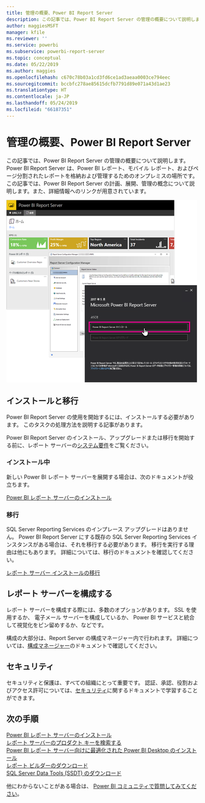 ```yaml
---
title: 管理の概要、Power BI Report Server
description: この記事では、Power BI Report Server の管理の概要について説明します。Power BI Report Server は、Power BI レポート、モバイル レポート、およびページ分割されたレポートを格納および管理するためのオンプレミスの場所です。
author: maggiesMSFT
manager: kfile
ms.reviewer: ''
ms.service: powerbi
ms.subservice: powerbi-report-server
ms.topic: conceptual
ms.date: 05/22/2019
ms.author: maggies
ms.openlocfilehash: c670c78b03a1cd3fd6ce1ad3aeaa0003ce794eec
ms.sourcegitcommit: bccbfc278ae85615dcfb7791d89e071a43d1ae23
ms.translationtype: HT
ms.contentlocale: ja-JP
ms.lasthandoff: 05/24/2019
ms.locfileid: "66187351"
---
```

# <a name="admin-overview-power-bi-report-server"></a>管理の概要、Power BI Report Server
この記事では、Power BI Report Server の管理の概要について説明します。Power BI Report Server は、Power BI レポート、モバイル レポート、およびページ分割されたレポートを格納および管理するためのオンプレミスの場所です。 この記事では、Power BI Report Server の計画、展開、管理の概念について説明します。また、詳細情報へのリンクが用意されています。

![](media/admin-handbook-overview/admin-handbook.png)

## <a name="installing-and-migration"></a>インストールと移行
Power BI Report Server の使用を開始するには、インストールする必要があります。 このタスクの処理方法を説明する記事があります。

Power BI Report Server のインストール、アップグレードまたは移行を開始する前に、レポート サーバーの[システム要件](system-requirements.md)をご覧ください。

### <a name="installing"></a>インストール中
新しい Power BI レポート サーバーを展開する場合は、次のドキュメントが役立ちます。 

[Power BI レポート サーバーのインストール](install-report-server.md)

### <a name="migration"></a>移行
SQL Server Reporting Services のインプレース アップグレードはありません。 Power BI Report Server にする既存の SQL Server Reporting Services インスタンスがある場合は、それを移行する必要があります。 移行を実行する理由は他にもあります。 詳細については、移行のドキュメントを確認してください。

[レポート サーバー インストールの移行](migrate-report-server.md)

## <a name="configuring-your-report-server"></a>レポート サーバーを構成する
レポート サーバーを構成する際には、多数のオプションがあります。 SSL を使用するか、 電子メール サーバーを構成しているか、 Power BI サービスと統合して視覚化をピン留めするか、などです。

構成の大部分は、Report Server の構成マネージャー内で行われます。 詳細については、[構成マネージャー](https://docs.microsoft.com/sql/reporting-services/install-windows/reporting-services-configuration-manager-native-mode)のドキュメントで確認してください。

## <a name="security"></a>セキュリティ
セキュリティと保護は、すべての組織にとって重要です。 認証、承認、役割およびアクセス許可については、[セキュリティ](https://docs.microsoft.com/sql/reporting-services/security/reporting-services-security-and-protection)に関するドキュメントで学習することができます。

## <a name="next-steps"></a>次の手順
[Power BI レポート サーバーのインストール](install-report-server.md)  
[レポート サーバーのプロダクト キーを検索する](find-product-key.md)  
[Power BI レポート サーバー向けに最適化された Power BI Desktop のインストール](install-powerbi-desktop.md)  
[レポート ビルダーのダウンロード](https://www.microsoft.com/download/details.aspx?id=53613)  
[SQL Server Data Tools (SSDT) のダウンロード](http://go.microsoft.com/fwlink/?LinkID=616714)

他にわからないことがある場合は、 [Power BI コミュニティで質問してみてください](https://community.powerbi.com/)。

